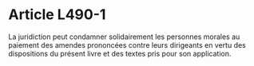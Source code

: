 # Article L490-1

La juridiction peut condamner solidairement les personnes morales au paiement des amendes prononcées contre leurs dirigeants en vertu des dispositions du présent livre et des textes pris pour son application.